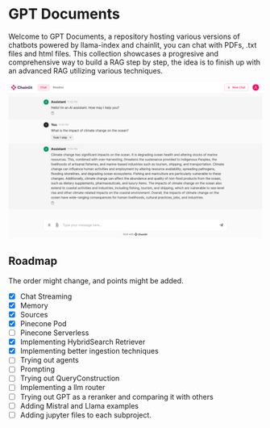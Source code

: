 # GPT Documents

Welcome to GPT Documents, a repository hosting various versions of chatbots powered by llama-index and chainlit, you can chat with PDFs, .txt files and html files. This collection showcases a progresive and comprehensive way to build a RAG step by step, the idea is to finish up with an advanced RAG utilizing various techniques.

![Alt Text](1.BasicDocChatbot/images/ChainlitRAG.png)

## Roadmap
The order might change, and points might be added.




- [x] Chat Streaming
- [X] Memory
- [x] Sources
- [x] Pinecone Pod
- [ ] Pinecone Serverless
- [x] Implementing HybridSearch Retriever
- [x] Implementing better ingestion techniques
- [ ] Trying out agents
- [ ] Prompting
- [ ] Trying out QueryConstruction
- [ ] Implementing a llm router
- [ ] Trying out GPT as a reranker and comparing it with others
- [ ] Adding Mistral and Llama examples
- [ ] Adding jupyter files to each subproject.
